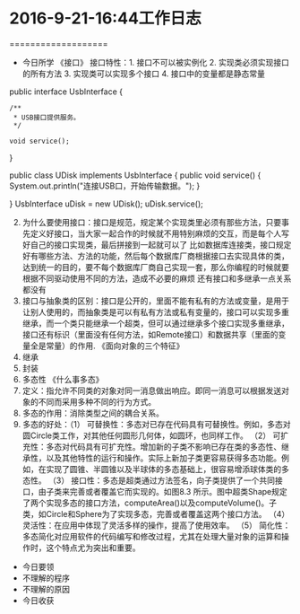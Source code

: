 # 2016-9-21-16:44工作日志
===================

* 今日所学
 《接口》 接口特性：1. 接口不可以被实例化
                   2. 实现类必须实现接口的所有方法
                   3. 实现类可以实现多个接口
                   4. 接口中的变量都是静态常量
                   
 public interface UsbInterface {
 
    /**
     * USB接口提供服务。
     */
     
    void service();
    
}

 public class UDisk implements UsbInterface {
    public void service() {
        System.out.println("连接USB口，开始传输数据。");
    }
    
}
UsbInterface uDisk = new UDisk();
uDisk.service();

2. 为什么要使用接口：接口是规范，规定某个实现类里必须有那些方法，只要事先定义好接口，当大家一起合作的时候就不用特别麻烦的交互，而是每个人写好自己的接口实现类，最后拼接到一起就可以了
比如数据库连接类，接口规定好有哪些方法、方法的功能，然后每个数据库厂商根据接口去实现具体的类，达到统一的目的，要不每个数据库厂商自己实现一套，那么你编程的时候就要根据不同驱动使用不同的方法，造成不必要的麻烦
还有接口和多继承一点关系都没有
3. 接口与抽象类的区别：接口是公开的，里面不能有私有的方法或变量，是用于让别人使用的，而抽象类是可以有私有方法或私有变量的，接口可以实现多重继承，而一个类只能继承一个超类，但可以通过继承多个接口实现多重继承，接口还有标识（里面没有任何方法，如Remote接口）和数据共享（里面的变量全是常量）的作用.
 《面向对象的三个特征》
1. 继承
2. 封装
3. 多态性
 《什么事多态》
1. 定义：指允许不同类的对象对同一消息做出响应。即同一消息可以根据发送对象的不同而采用多种不同的行为方式。
2. 多态的作用：消除类型之间的耦合关系。
3. 多态的好处：（1） 可替换性：多态对已存在代码具有可替换性。例如，多态对圆Circle类工作，对其他任何圆形几何体，如圆环，也同样工作。
               （2） 可扩充性：多态对代码具有可扩充性。增加新的子类不影响已存在类的多态性、继承性，以及其他特性的运行和操作。实际上新加子类更容易获得多态功能。例如，在实现了圆锥、半圆锥以及半球体的多态基础上，很容易增添球体类的多态性。
               （3） 接口性：多态是超类通过方法签名，向子类提供了一个共同接口，由子类来完善或者覆盖它而实现的。如图8.3 所示。图中超类Shape规定了两个实现多态的接口方法，computeArea()以及computeVolume()。子类，如Circle和Sphere为了实现多态，完善或者覆盖这两个接口方法。
               （4） 灵活性：在应用中体现了灵活多样的操作，提高了使用效率。
               （5） 简化性：多态简化对应用软件的代码编写和修改过程，尤其在处理大量对象的运算和操作时，这个特点尤为突出和重要。



* 今日要领
* 不理解的程序
* 不理解的原因
* 今日收获
